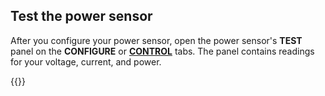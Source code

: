 ## Test the power sensor

After you configure your power sensor, open the power sensor's **TEST** panel on the **CONFIGURE** or [**CONTROL**](/manage/troubleshoot/teleoperate/default-interface/#viam-app) tabs.
The panel contains readings for your voltage, current, and power.

{{<imgproc src="/components/power-sensor/power-sensor-control.png" alt="An instance of the power sensor component's test panel with voltage, current, and power readings." resize="800x" style="width:500px" class="imgzoom">}}